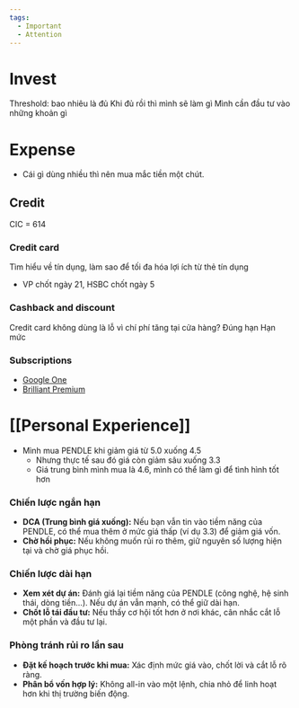 ```yaml
---
tags:
  - Important
  - Attention
---
```

# Invest

Threshold: bao nhiêu là đủ
Khi đủ rồi thì mình sẽ làm gì
Mình cần đầu tư vào những khoản gì

# Expense

- Cái gì dùng nhiều thì nên mua mắc tiền một chút.

## Credit

CIC = 614

### Credit card

Tìm hiểu về tín dụng, làm sao để tối đa hóa lợi ích từ thẻ tín dụng

- VP chốt ngày 21, HSBC chốt ngày 5

### Cashback and discount

Credit card không dùng là lỗ vì chí phí tăng tại cửa hàng?
Đúng hạn
Hạn mức

### Subscriptions

- [Google One](https://one.google.com)
- [Brilliant Premium](https://brilliant.org/payment/subscription_settings)

# [[Personal Experience]]

- Mình mua PENDLE khi giảm giá từ 5.0 xuống 4.5
	- Nhưng thực tế sau đó giá còn giảm sâu xuống 3.3
	- Giá trung bình mình mua là 4.6, mình có thể làm gì để tình hình tốt hơn

### **Chiến lược ngắn hạn**  
- **DCA (Trung bình giá xuống):** Nếu bạn vẫn tin vào tiềm năng của PENDLE, có thể mua thêm ở mức giá thấp (ví dụ 3.3) để giảm giá vốn.  
- **Chờ hồi phục:** Nếu không muốn rủi ro thêm, giữ nguyên số lượng hiện tại và chờ giá phục hồi.  

### **Chiến lược dài hạn**
- **Xem xét dự án:** Đánh giá lại tiềm năng của PENDLE (công nghệ, hệ sinh thái, dòng tiền...). Nếu dự án vẫn mạnh, có thể giữ dài hạn.  
- **Chốt lỗ tái đầu tư:** Nếu thấy cơ hội tốt hơn ở nơi khác, cân nhắc cắt lỗ một phần và đầu tư lại.  

### **Phòng tránh rủi ro lần sau**  
- **Đặt kế hoạch trước khi mua:** Xác định mức giá vào, chốt lời và cắt lỗ rõ ràng.  
- **Phân bổ vốn hợp lý:** Không all-in vào một lệnh, chia nhỏ để linh hoạt hơn khi thị trường biến động.